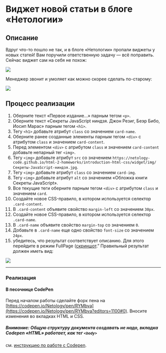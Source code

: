 # Виджет новой статьи в блоге «Нетологии»

## Описание

Вдруг что-то пошло не так, и в блоге «Нетологии» пропали виджеты у новых статей! Вам поручили ответственную задачу &mdash; всё поправить. Сейчас виджет сам на себя не похож:

![](https://netology-code.github.io/html-2-homeworks/sources/lection-1-1-task-3-widget-before.png)

Менеджер звонит и умоляет как можно скорее сделать по-старому:

![](https://netology-code.github.io/html-2-homeworks/sources/lection-1-1-task-3-widget-after.png)

## Процесс реализации

1. Оберните текст «Первое издание…» парным тегом `<p>`.
2. Оберните текст «Секреты JavaScript ниндзя. Джон Резиг, Беэр Бибо, Иосип Марас» парным тегом `<h1>`.
3. Тегу `<h1>` добавьте атрибут `class` со значением `card-name`.
4. Оберните ранее созданные элементы парным тегом `<div>` с атрибутом `class` и значением `card-content`.
5. Перед элементом `<div>` с атрибутом `class` и значением `card-content` добавьте непарный тег `<img>`.
6. Тегу `<img>` добавьте атрибут `src` со значением `https://netology-code.github.io/html-2-homeworks/introduction-html-css/widget/img/Секреты-JavaScript-ниндзя.jpg`.
7. Тегу `<img>` добавьте атрибут `class` со значением `card-img`.
8. Тегу `<img>` добавьте атрибут `alt` со значением «Обложка книги Cекреты JavaScript».
9. Все текущие теги оберните парным тегом `<div>` с атрибутом `class` и значением `card`.
10. Создайте новое CSS-правило, в котором используется селектор `.card-content`.
11. В `.card-content` объявите свойство `margin-left` со значением `30px`.
12. Создайте новое CSS-правило, в котором используется селектор `.card-name`.
13. В `.card-name` объявите свойство `margin-top` со значением `0`.
14. Добавьте в `.card-name` еще одно свойство `font-size` со значением `24px`.
15. убедитесь, что результат соответствует описанию. Для этого перейдите в режим FullPage ([скриншот](sources/fullPS.png).”
Правильный результат должен иметь вид:

![](https://netology-code.github.io/html-2-homeworks/sources/lection-1-1-task-3-widget-after.png)

---

### Реализация

#### В песочнице CodePen

Перед началом работы сделайте форк пена на [https://codepen.io/Netology/pen/RYMbva](https://codepen.io/Netology/pen/RYMbva?editors=1100#0). Вносите изменения во вкладках HTML и CSS.

##### Внимание: Общую структуру документа создавать не надо, вкладка Codepen «HTML» работает, как тег `<body>`
см. [инструкцию по работе с Codepen](https://github.com/netology-code/guides/tree/master/codepen).
